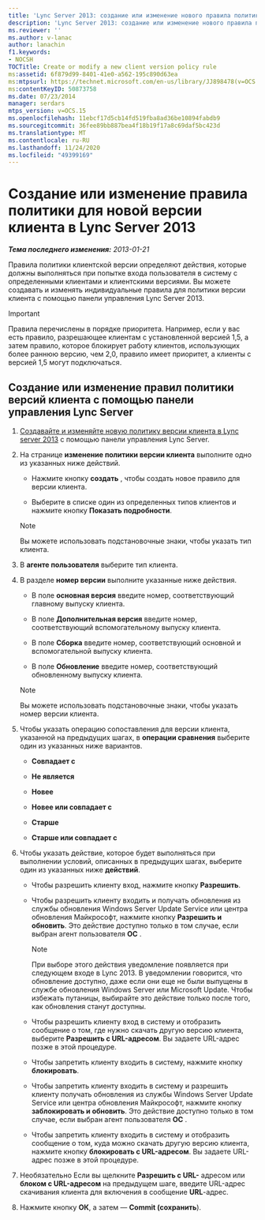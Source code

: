 ```yaml
---
title: 'Lync Server 2013: создание или изменение нового правила политики для версии клиента'
description: 'Lync Server 2013: создание или изменение нового правила политики для версии клиента.'
ms.reviewer: ''
ms.author: v-lanac
author: lanachin
f1.keywords:
- NOCSH
TOCTitle: Create or modify a new client version policy rule
ms:assetid: 6f879d99-8401-41e0-a562-195c890d63ea
ms:mtpsurl: https://technet.microsoft.com/en-us/library/JJ898478(v=OCS.15)
ms:contentKeyID: 50873758
ms.date: 07/23/2014
manager: serdars
mtps_version: v=OCS.15
ms.openlocfilehash: 11ebcf17d5cb14fd519fba8ad36be10894fabdb9
ms.sourcegitcommit: 36fee89bb887bea4f18b19f17a8c69daf5bc423d
ms.translationtype: MT
ms.contentlocale: ru-RU
ms.lasthandoff: 11/24/2020
ms.locfileid: "49399169"
---
```

# <a name="create-or-modify-a-new-client-version-policy-rule-in-lync-server-2013"></a>Создание или изменение правила политики для новой версии клиента в Lync Server 2013

<div data-xmlns="http://www.w3.org/1999/xhtml">

<div class="topic" data-xmlns="http://www.w3.org/1999/xhtml" data-msxsl="urn:schemas-microsoft-com:xslt" data-cs="https://msdn.microsoft.com/">

<div data-asp="https://msdn2.microsoft.com/asp">



</div>

<div id="mainSection">

<div id="mainBody">

<span> </span>

_**Тема последнего изменения:** 2013-01-21_

Правила политики клиентской версии определяют действия, которые должны выполняться при попытке входа пользователя в систему с определенными клиентами и клиентскими версиями. Вы можете создавать и изменять индивидуальные правила для политики версии клиента с помощью панели управления Lync Server 2013.

<div>


> [!IMPORTANT]  
> Правила перечислены в порядке приоритета. Например, если у вас есть правило, разрешающее клиентам с установленной версией 1,5, а затем правило, которое блокирует работу клиентов, использующих более раннюю версию, чем 2,0, правило имеет приоритет, а клиенты с версией 1,5 могут подключаться.



</div>

<div>

## <a name="to-create-or-modify-client-version-policy-rules-with-lync-server-control-panel"></a>Создание или изменение правил политики версий клиента с помощью панели управления Lync Server

1.  [Создавайте и изменяйте новую политику версии клиента в Lync server 2013](lync-server-2013-create-or-modify-a-new-client-version-policy.md) с помощью панели управления Lync Server.

2.  На странице **изменение политики версии клиента** выполните одно из указанных ниже действий.
    
      - Нажмите кнопку **создать** , чтобы создать новое правило для версии клиента.
    
      - Выберите в списке один из определенных типов клиентов и нажмите кнопку **Показать подробности**.
    
    <div>
    

    > [!NOTE]  
    > Вы можете использовать подстановочные знаки, чтобы указать тип клиента.

    
    </div>

3.  В **агенте пользователя** выберите тип клиента.

4.  В разделе **номер версии** выполните указанные ниже действия.
    
      - В поле **основная версия** введите номер, соответствующий главному выпуску клиента.
    
      - В поле **Дополнительная версия** введите номер, соответствующий вспомогательному выпуску клиента.
    
      - В поле **Сборка** введите номер, соответствующий основной и вспомогательной выпуску клиента.
    
      - В поле **Обновление** введите номер, соответствующий обновленному выпуску клиента.
    
    <div>
    

    > [!NOTE]  
    > Вы можете использовать подстановочные знаки, чтобы указать номер версии клиента.

    
    </div>

5.  Чтобы указать операцию сопоставления для версии клиента, указанной на предыдущих шагах, в **операции сравнения** выберите один из указанных ниже вариантов.
    
      - **Cовпадает с**
    
      - **Не является**
    
      - **Новее**
    
      - **Новее или совпадает с**
    
      - **Старше**
    
      - **Старше или совпадает с**

6.  Чтобы указать действие, которое будет выполняться при выполнении условий, описанных в предыдущих шагах, выберите один из указанных ниже **действий**.
    
      - Чтобы разрешить клиенту вход, нажмите кнопку **Разрешить**.
    
      - Чтобы разрешить клиенту входить и получать обновления из службы обновления Windows Server Update Service или центра обновления Майкрософт, нажмите кнопку **Разрешить и обновить**. Это действие доступно только в том случае, если выбран агент пользователя **OC** .
        
        <div>
        

        > [!NOTE]  
        > При выборе этого действия уведомление появляется при следующем входе в Lync 2013. В уведомлении говорится, что обновление доступно, даже если они еще не были выпущены в службе обновления Windows Server или Microsoft Update. Чтобы избежать путаницы, выбирайте это действие только после того, как обновления станут доступны.

        
        </div>
    
      - Чтобы разрешить клиенту вход в систему и отобразить сообщение о том, где нужно скачать другую версию клиента, выберите **Разрешить с URL-адресом**. Вы задаете URL-адрес позже в этой процедуре.
    
      - Чтобы запретить клиенту входить в систему, нажмите кнопку **блокировать**.
    
      - Чтобы запретить клиенту входить в систему и разрешить клиенту получать обновления из службы Windows Server Update Service или центра обновления Майкрософт, нажмите кнопку **заблокировать и обновить**. Это действие доступно только в том случае, если выбран агент пользователя **OC** .
    
      - Чтобы запретить клиенту входить в систему и отобразить сообщение о том, куда можно скачать другую версию клиента, нажмите кнопку **блокировать с URL-адресом**. Вы задаете URL-адрес позже в этой процедуре.

7.  Необязательно Если вы щелкните **Разрешить с URL-** адресом или **блоком с URL-адресом** на предыдущем шаге, введите URL-адрес скачивания клиента для включения в сообщение **URL**-адрес.

8.  Нажмите кнопку **ОК**, а затем — **Commit (сохранить**).

</div>

</div>

<span> </span>

</div>

</div>

</div>

